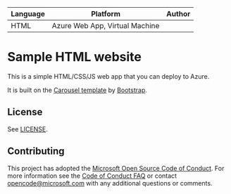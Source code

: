 | Language | Platform | Author |
| -------- | --------|--------|
| HTML |  Azure Web App, Virtual Machine| |

# Sample HTML website 

This is a simple HTML/CSS/JS web app that you can deploy to Azure. 

It is built on the [Carousel template](http://getbootstrap.com/examples/carousel/) by [Bootstrap](http://getbootstrap.com/).

## License

See [LICENSE](LICENSE).


## Contributing
This project has adopted the [Microsoft Open Source Code of Conduct](https://opensource.microsoft.com/codeofconduct/).
For more information see the [Code of Conduct FAQ](https://opensource.microsoft.com/codeofconduct/faq/) or
contact [opencode@microsoft.com](mailto:opencode@microsoft.com) with any additional questions or comments.

